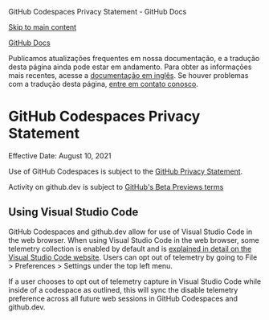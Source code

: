 GitHub Codespaces Privacy Statement - GitHub Docs

[Skip to main content](#main-content)

[](/pt)[GitHub Docs](/pt)

Publicamos atualizações frequentes em nossa documentação, e a tradução desta página ainda pode estar em andamento. Para obter as informações mais recentes, acesse a [documentação em inglês](/en). Se houver problemas com a tradução desta página, [entre em contato conosco](https://github.com/contact?form[subject]=translation%20issue%20on%20docs.github.com&form[comments]=).

GitHub Codespaces Privacy Statement
==========

Effective Date: August 10, 2021

Use of GitHub Codespaces is subject to the [GitHub Privacy Statement](/pt/github/site-policy/github-privacy-statement).

Activity on github.dev is subject to [GitHub's Beta Previews terms](/pt/github/site-policy/github-terms-of-service#j-beta-previews)

[](#using-visual-studio-code)Using Visual Studio Code
----------

GitHub Codespaces and github.dev allow for use of Visual Studio Code in the web browser. When using Visual Studio Code in the web browser, some telemetry collection is enabled by default and is [explained in detail on the Visual Studio Code website](https://code.visualstudio.com/docs/getstarted/telemetry). Users can opt out of telemetry by going to File \> Preferences \> Settings under the top left menu.

If a user chooses to opt out of telemetry capture in Visual Studio Code while inside of a codespace as outlined, this will sync the disable telemetry preference across all future web sessions in GitHub Codespaces and github.dev.
